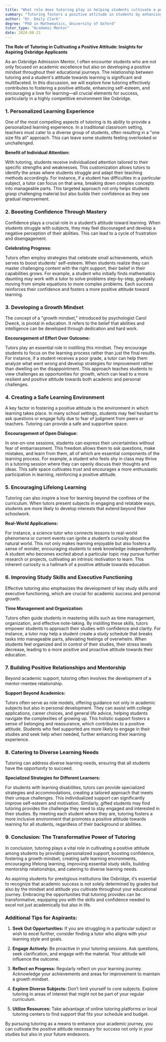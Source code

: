 ```yaml
---
title: "What role does tutoring play in helping students cultivate a positive attitude?"
summary: "Tutoring fosters a positive attitude in students by enhancing self-esteem, encouraging a love for learning, and providing personalized support for success."
author: "Dr. Emily Clark"
degree: "PhD in Mathematics, University of Oxford"
tutor_type: "Academic Mentor"
date: 2024-08-21
---
```


**The Role of Tutoring in Cultivating a Positive Attitude: Insights for Aspiring Oxbridge Applicants**

As an Oxbridge Admission Mentor, I often encounter students who are not only focused on academic excellence but also on developing a positive mindset throughout their educational journeys. The relationship between tutoring and a student's attitude towards learning is significant and multifaceted. In this discussion, we will explore how tutoring effectively contributes to fostering a positive attitude, enhancing self-esteem, and encouraging a love for learning—all crucial elements for success, particularly in a highly competitive environment like Oxbridge.

### 1. **Personalized Learning Experience**

One of the most compelling aspects of tutoring is its ability to provide a personalized learning experience. In a traditional classroom setting, teachers must cater to a diverse group of students, often resulting in a "one size fits all" approach. This can leave some students feeling overlooked or unchallenged. 

**Benefit of Individual Attention:**

With tutoring, students receive individualized attention tailored to their specific strengths and weaknesses. This customization allows tutors to identify the areas where students struggle and adapt their teaching methods accordingly. For instance, if a student has difficulties in a particular subject, a tutor can focus on that area, breaking down complex concepts into manageable parts. This targeted approach not only helps students grasp challenging material but also builds their confidence as they see gradual improvement.

### 2. **Boosting Confidence Through Mastery**

Confidence plays a crucial role in a student’s attitude toward learning. When students struggle with subjects, they may feel discouraged and develop a negative perception of their abilities. This can lead to a cycle of frustration and disengagement. 

**Celebrating Progress:**

Tutors often employ strategies that celebrate small achievements, which serves to boost students' self-esteem. When students realize they can master challenging content with the right support, their belief in their capabilities grows. For example, a student who initially finds mathematics daunting may work with a tutor to solve problems step-by-step, gradually moving from simple equations to more complex problems. Each success reinforces their confidence and fosters a more positive attitude toward learning.

### 3. **Developing a Growth Mindset**

The concept of a "growth mindset," introduced by psychologist Carol Dweck, is pivotal in education. It refers to the belief that abilities and intelligence can be developed through dedication and hard work. 

**Encouragement of Effort Over Outcome:**

Tutors play an essential role in instilling this mindset. They encourage students to focus on the learning process rather than just the final results. For instance, if a student receives a poor grade, a tutor can help them analyze what went wrong and develop strategies for improvement rather than dwelling on the disappointment. This approach teaches students to view challenges as opportunities for growth, which can lead to a more resilient and positive attitude towards both academic and personal challenges.

### 4. **Creating a Safe Learning Environment**

A key factor in fostering a positive attitude is the environment in which learning takes place. In many school settings, students may feel hesitant to ask questions or engage fully due to fear of judgment from peers or teachers. Tutoring can provide a safe and supportive space.

**Encouragement of Open Dialogue:**

In one-on-one sessions, students can express their uncertainties without fear of embarrassment. This freedom allows them to ask questions, make mistakes, and learn from them, all of which are essential components of the learning process. For example, a student who feels shy in class may thrive in a tutoring session where they can openly discuss their thoughts and ideas. This safe space cultivates trust and encourages a more enthusiastic participation in learning, reinforcing a positive attitude.

### 5. **Encouraging Lifelong Learning**

Tutoring can also inspire a love for learning beyond the confines of the curriculum. When tutors present subjects in engaging and relatable ways, students are more likely to develop interests that extend beyond their schoolwork. 

**Real-World Applications:**

For instance, a science tutor who connects lessons to real-world phenomena or current events can ignite a student’s curiosity about the natural world. This not only makes learning enjoyable but also fosters a sense of wonder, encouraging students to seek knowledge independently. A student who becomes excited about a particular topic may pursue further research or projects, cultivating an intrinsic motivation to learn. This inherent curiosity is a hallmark of a positive attitude towards education.

### 6. **Improving Study Skills and Executive Functioning**

Effective tutoring also emphasizes the development of key study skills and executive functioning, which are crucial for academic success and personal growth. 

**Time Management and Organization:**

Tutors often guide students in mastering skills such as time management, organization, and effective note-taking. By instilling these skills, tutors empower students to approach their studies with confidence and clarity. For instance, a tutor may help a student create a study schedule that breaks tasks into manageable parts, alleviating feelings of overwhelm. When students feel organized and in control of their studies, their stress levels decrease, leading to a more positive and proactive attitude towards their education.

### 7. **Building Positive Relationships and Mentorship**

Beyond academic support, tutoring often involves the development of a mentor-mentee relationship. 

**Support Beyond Academics:**

Tutors often serve as role models, offering guidance not only in academic subjects but also in personal development. They can assist with college applications, career choices, and general life advice, helping students navigate the complexities of growing up. This holistic support fosters a sense of belonging and reassurance, which contributes to a positive attitude. Students who feel supported are more likely to engage in their studies and seek help when needed, further enhancing their learning experience.

### 8. **Catering to Diverse Learning Needs**

Tutoring can address diverse learning needs, ensuring that all students have the opportunity to succeed. 

**Specialized Strategies for Different Learners:**

For students with learning disabilities, tutors can provide specialized strategies and accommodations, creating a tailored approach that meets their unique challenges. This individualized support can significantly improve self-esteem and motivation. Similarly, gifted students may find tutoring provides the challenge they need to stay engaged and interested in their studies. By meeting each student where they are, tutoring fosters a more inclusive environment that promotes a positive attitude towards learning for all students, regardless of their background or abilities.

### 9. **Conclusion: The Transformative Power of Tutoring**

In conclusion, tutoring plays a vital role in cultivating a positive attitude among students by providing personalized support, boosting confidence, fostering a growth mindset, creating safe learning environments, encouraging lifelong learning, improving essential study skills, building mentorship relationships, and catering to diverse learning needs. 

As aspiring students for prestigious institutions like Oxbridge, it’s essential to recognize that academic success is not solely determined by grades but also by the mindset and attitude you cultivate throughout your educational journey. Embracing the opportunities that tutoring provides can be transformative, equipping you with the skills and confidence needed to excel not just academically but also in life.

### Additional Tips for Aspirants:

1. **Seek Out Opportunities:** If you are struggling in a particular subject or wish to excel further, consider finding a tutor who aligns with your learning style and goals.
   
2. **Engage Actively:** Be proactive in your tutoring sessions. Ask questions, seek clarification, and engage with the material. Your attitude will influence the outcome.

3. **Reflect on Progress:** Regularly reflect on your learning journey. Acknowledge your achievements and areas for improvement to maintain a growth mindset.

4. **Explore Diverse Subjects:** Don’t limit yourself to core subjects. Explore tutoring in areas of interest that might not be part of your regular curriculum.

5. **Utilize Resources:** Take advantage of online tutoring platforms or local tutoring centers to find support that fits your schedule and budget.

By pursuing tutoring as a means to enhance your academic journey, you can cultivate the positive attitude necessary for success not only in your studies but also in your future endeavors.
    